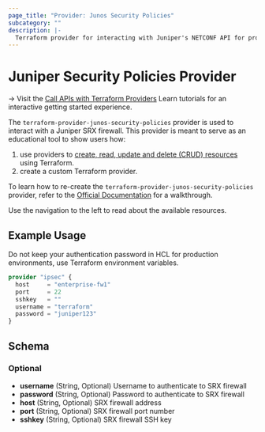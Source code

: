 ```yaml
---
page_title: "Provider: Junos Security Policies"
subcategory: ""
description: |-
  Terraform provider for interacting with Juniper's NETCONF API for provisioning security policies on SRX firewalls.
---
```


# Juniper Security Policies Provider

-> Visit the [Call APIs with Terraform Providers](https://learn.hashicorp.com/collections/terraform/providers?utm_source=WEBSITE&utm_medium=WEB_IO&utm_offer=ARTICLE_PAGE&utm_content=DOCS) Learn tutorials for an interactive getting started experience.

The `terraform-provider-junos-security-policies` provider is used to interact with a Juniper SRX firewall. This provider is meant to serve as an educational tool to show users how:
1. use providers to [create, read, update and delete (CRUD) resources](https://learn.hashicorp.com/tutorials/terraform/provider-use?in=terraform/providers) using Terraform.
1. create a custom Terraform provider.

To learn how to re-create the `terraform-provider-junos-security-policies` provider, refer to the [Official Documentation](https://cdot65.github.io/juniper-terraform-srx/) for a walkthrough.

Use the navigation to the left to read about the available resources.

## Example Usage

Do not keep your authentication password in HCL for production environments, use Terraform environment variables.

```terraform
provider "ipsec" {
  host     = "enterprise-fw1"
  port     = 22
  sshkey   = ""
  username = "terraform"
  password = "juniper123"
}
```

## Schema

### Optional

- **username** (String, Optional) Username to authenticate to SRX firewall
- **password** (String, Optional) Password to authenticate to SRX firewall
- **host** (String, Optional) SRX firewall address
- **port** (String, Optional) SRX firewall port number
- **sshkey** (String, Optional) SRX firewall SSH key